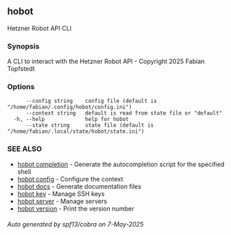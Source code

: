## hobot

Hetzner Robot API CLI

### Synopsis

A CLI to interact with the Hetzner Robot API - Copyright 2025 Fabian Topfstedt

### Options

```
      --config string    config file (default is "/home/fabian/.config/hobot/config.ini")
      --context string   default is read from state file or "default"
  -h, --help             help for hobot
      --state string     state file (default is "/home/fabian/.local/state/hobot/state.ini")
```

### SEE ALSO

* [hobot completion](hobot_completion.md)	 - Generate the autocompletion script for the specified shell
* [hobot config](hobot_config.md)	 - Configure the context
* [hobot docs](hobot_docs.md)	 - Generate documentation files
* [hobot key](hobot_key.md)	 - Manage SSH keys
* [hobot server](hobot_server.md)	 - Manage servers
* [hobot version](hobot_version.md)	 - Print the version number

###### Auto generated by spf13/cobra on 7-May-2025
